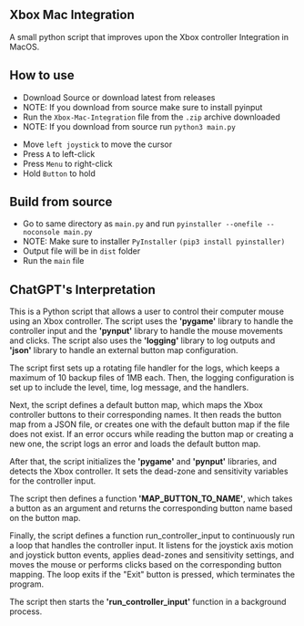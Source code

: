 <h2>Xbox Mac Integration</h2>
 A small python script that improves upon the Xbox controller Integration in MacOS.
<h2>How to use</h2>
<ul>
<li>Download Source or download latest from releases</li>
<li>NOTE: If you download from source make sure to install pyinput</li>
<li>Run the <code>Xbox-Mac-Integration</code> file from the <code>.zip</code> archive downloaded</li>
<li>NOTE: If you download from source run <code>python3 main.py</code></li>
</ul>
<ul>
<li>Move <code>left joystick</code> to move the cursor</li>
<li>Press <code>A</code> to left-click</li>
<li>Press <code>Menu</code> to right-click</li>
<li>Hold <code>Button</code> to hold</li>
</ul>
<h2>Build from source</h2>
<ul>
<li>Go to same directory as <code>main.py</code> and run <code>pyinstaller --onefile --noconsole main.py</code></li>
<li>NOTE: Make sure to installer <code>PyInstaller</code> <code>(pip3 install pyinstaller)</code></li>
<li>Output file will be in <code>dist</code> folder</li>
<li>Run the <code>main</code> file</li>
</ul>
<h2>ChatGPT's Interpretation</h2>
<span>
This is a Python script that allows a user to control their computer mouse using an Xbox controller. The script uses the <b>'pygame'</b> library to handle the controller input and the <b>'pynput'</b> library to handle the mouse movements and clicks. The script also uses the <b>'logging'</b> library to log outputs and <b>'json'</b> library to handle an external button map configuration.

The script first sets up a rotating file handler for the logs, which keeps a maximum of 10 backup files of 1MB each. Then, the logging configuration is set up to include the level, time, log message, and the handlers.

Next, the script defines a default button map, which maps the Xbox controller buttons to their corresponding names. It then reads the button map from a JSON file, or creates one with the default button map if the file does not exist. If an error occurs while reading the button map or creating a new one, the script logs an error and loads the default button map.

After that, the script initializes the <b>'pygame'</b> and <b>'pynput'</b> libraries, and detects the Xbox controller. It sets the dead-zone and sensitivity variables for the controller input.

The script then defines a function <b>'MAP_BUTTON_TO_NAME'</b>, which takes a button as an argument and returns the corresponding button name based on the button map.

Finally, the script defines a function run_controller_input to continuously run a loop that handles the controller input. It listens for the joystick axis motion and joystick button events, applies dead-zones and sensitivity settings, and moves the mouse or performs clicks based on the corresponding button mapping. The loop exits if the "Exit" button is pressed, which terminates the program.

The script then starts the <b>'run_controller_input'</b> function in a background process.
</span>
